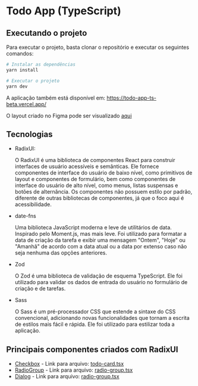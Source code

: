 # Todo App (TypeScript)
## Executando o projeto
Para executar o projeto, basta clonar o repositório e executar os seguintes comandos:
```bash
# Instalar as dependências
yarn install

# Executar o projeto
yarn dev
```

A aplicação também está disponível em: https://todo-app-ts-beta.vercel.app/

O layout criado no Figma pode ser visualizado [aqui](https://www.figma.com/file/yw4zzRcRRoASJnEpRizLtt/Todo-App?type=design&node-id=0%3A1&mode=dev)

## Tecnologias
- RadixUI:
  
  O RadixUI é uma biblioteca de componentes React para construir interfaces de usuário acessíveis e semânticas. Ele fornece componentes de interface do usuário de baixo nível, como primitivos de layout e componentes de formulário, bem como componentes de interface do usuário de alto nível, como menus, listas suspensas e botões de alternância. Os componentes não possuem estilo por padrão, diferente de outras bibliotecas de componentes, já que o foco aqui é acessibilidade.

- date-fns

  Uma biblioteca JavaScript moderna e leve de utilitários de data. Inspirado pelo Moment.js, mas mais leve. Foi utilizado para formatar a data de criação da tarefa e exibir uma mensagem "Ontem", "Hoje" ou "Amanhã" de acordo com a data atual ou a data por extenso caso não seja nenhuma das opções anteriores.

- Zod

  O Zod é uma biblioteca de validação de esquema TypeScript. Ele foi utilizado para validar os dados de entrada do usuário no formulário de criação e de tarefas.

- Sass

  O Sass é um pré-processador CSS que estende a sintaxe do CSS convencional, adicionando novas funcionalidades que tornam a escrita de estilos mais fácil e rápida. Ele foi utilizado para estilizar toda a aplicação.

## Principais componentes criados com RadixUI
- [Checkbox](https://radix-ui.com/primitives/docs/components/checkbox) - Link para arquivo: [todo-card.tsx](https://github.com/danilo-vieira/todo-app-ts/blob/45d07fcd6c463264f0d829afd991a615de2cf439/src/components/todo-card/index.tsx#L105)
- [RadioGroup](https://radix-ui.com/primitives/docs/components/radio-group) - Link para arquivo: [radio-group.tsx](https://github.com/danilo-vieira/todo-app-ts/blob/main/src/components/radio-group/index.tsx)
- [Dialog](https://radix-ui.com/primitives/docs/components/dialog) - Link para arquivo: [radio-group.tsx](https://github.com/danilo-vieira/todo-app-ts/blob/main/src/components/edit-modal/index.tsx)